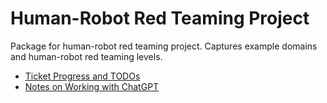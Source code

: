 # Human-Robot Red Teaming Project

Package for human-robot red teaming project.  Captures example domains and human-robot red teaming levels.

- [Ticket Progress and TODOs](docs/ticket_todos.md)
- [Notes on Working with ChatGPT](docs/chatgpt_notes.md)
